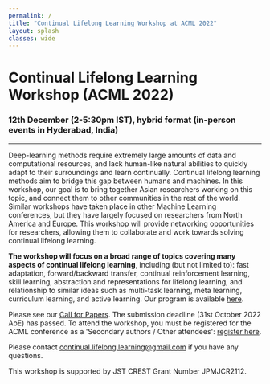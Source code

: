 ```yaml
---
permalink: /
title: "Continual Lifelong Learning Workshop at ACML 2022"
layout: splash
classes: wide
---
```


# Continual Lifelong Learning Workshop (ACML 2022)
### 12th December (2-5:30pm IST), hybrid format (in-person events in Hyderabad, India)
--------------------------------------

Deep-learning methods require extremely large amounts of data and computational resources, and lack human-like natural abilities to quickly adapt to their surroundings and learn continually. Continual lifelong learning methods aim to bridge this gap between humans and machines. In this workshop, our goal is to bring together Asian researchers working on this topic, and connect them to other communities in the rest of the world. Similar workshops have taken place in other Machine Learning conferences, but they have largely focused on researchers from North America and Europe. This workshop will provide networking opportunities for researchers, allowing them to collaborate and work towards solving continual lifelong learning.

**The workshop will focus on a broad range of topics covering many aspects of continual lifelong learning**, including (but not limited to): fast adaptation, forward/backward transfer, continual reinforcement learning, skill learning, abstraction and representations for lifelong learning, and relationship to similar ideas such as multi-task learning, meta learning, curriculum learning, and active learning. Our program is available [here](/program/).

Please see our [Call for Papers](/cfp/). The submission deadline (31st October 2022 AoE) has passed. To attend the workshop, you must be registered for the ACML conference as a 'Secondary authors / Other attendees': [register here](https://www.acml-conf.org/2022/registration.html). 

Please contact [continual.lifelong.learning@gmail.com](mailto:continual.lifelong.learning@gmail.com) if you have any questions. 

This workshop is supported by JST CREST Grant Number JPMJCR2112.